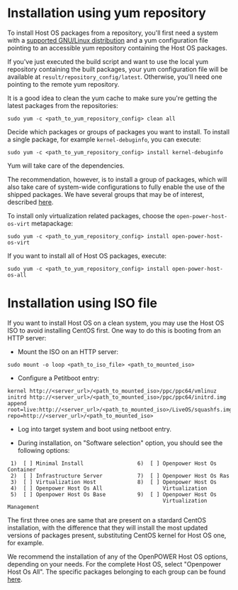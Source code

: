 # Installation using yum repository

To install Host OS packages from a repository, you'll first need a
system with a
[supported GNU/Linux distribution](../README.md#supported-gnulinux-distributions)
and a yum configuration file pointing to an accessible yum repository
containing the Host OS packages.

If you've just executed the build script and want to use the local yum
repository containing the built packages, your yum configuration file
will be available at `result/repository_config/latest`. Otherwise, you'll
need one pointing to the remote yum repository.

It is a good idea to clean the yum cache to make sure you're getting the
latest packages from the repositories:

```
sudo yum -c <path_to_yum_repository_config> clean all
```

Decide which packages or groups of packages you want to install. To
install a single package, for example `kernel-debuginfo`, you can execute:

```
sudo yum -c <path_to_yum_repository_config> install kernel-debuginfo
```

Yum will take care of the dependencies.

The recommendation, however, is to install a group of packages, which will also
take care of system-wide configurations to fully enable the use of the shipped
packages. We have several groups that may be of interest, described
[here](https://github.com/open-power-host-os/versions/blob/master/README.md#packages-groups).

To install only virtualization related packages, choose the
`open-power-host-os-virt` metapackage:

```
sudo yum -c <path_to_yum_repository_config> install open-power-host-os-virt
```

If you want to install all of Host OS packages, execute:

```
sudo yum -c <path_to_yum_repository_config> install open-power-host-os-all
```

# Installation using ISO file

If you want to install Host OS on a clean system, you may use the
Host OS ISO to avoid installing CentOS first. One way to do this is
booting from an HTTP server:

- Mount the ISO on an HTTP server:

```
sudo mount -o loop <path_to_iso_file> <path_to_mounted_iso>
```

- Configure a Petitboot entry:

```
kernel http://<server_url>/<path_to_mounted_iso>/ppc/ppc64/vmlinuz
initrd http://<server_url>/<path_to_mounted_iso>/ppc/ppc64/initrd.img
append root=live:http://<server_url>/<path_to_mounted_iso>/LiveOS/squashfs.img repo=http://<server_url>/<path_to_mounted_iso>
```

- Log into target system and boot using netboot entry.

- During installation, on "Software selection" option, you should see the
following options:

```
 1)  [ ] Minimal Install                 6)  [ ] Openpower Host Os Container
 2)  [ ] Infrastructure Server           7)  [ ] Openpower Host Os Ras
 3)  [ ] Virtualization Host             8)  [ ] Openpower Host Os
 4)  [ ] Openpower Host Os All                   Virtualization
 5)  [ ] Openpower Host Os Base          9)  [ ] Openpower Host Os
                                                 Virtualization Management
```

The first three ones are same that are present on a stardard CentOS installation,
with the difference that they will install the most updated versions of packages
present, substituting CentOS kernel for Host OS one, for example.

We recommend the installation of any of the OpenPOWER Host OS options, depending
on your needs. For the complete Host OS, select "Openpower Host Os All". The
specific packages belonging to each group can be found
[here](https://github.com/open-power-host-os/versions/blob/master/README.md#packages-groups).
